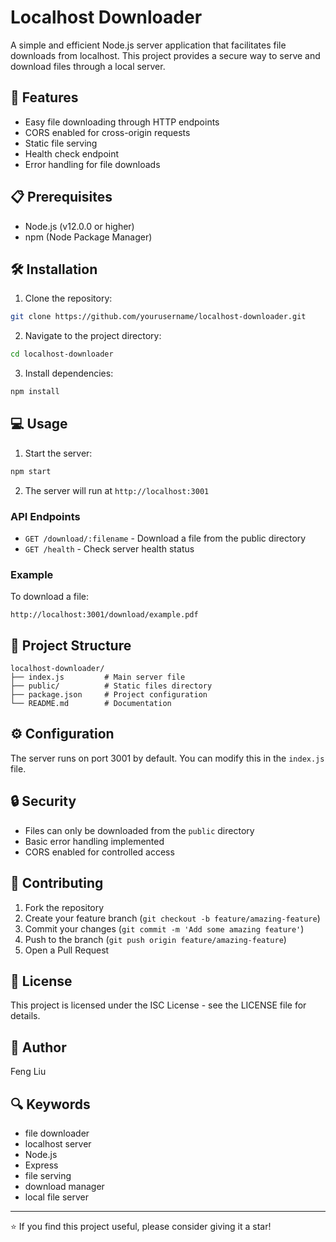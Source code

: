 # Localhost Downloader

A simple and efficient Node.js server application that facilitates file downloads from localhost. This project provides a secure way to serve and download files through a local server.

## 🚀 Features

- Easy file downloading through HTTP endpoints
- CORS enabled for cross-origin requests
- Static file serving
- Health check endpoint
- Error handling for file downloads

## 📋 Prerequisites

- Node.js (v12.0.0 or higher)
- npm (Node Package Manager)

## 🛠️ Installation

1. Clone the repository:

```bash
git clone https://github.com/yourusername/localhost-downloader.git
```

2. Navigate to the project directory:

```bash
cd localhost-downloader
```

3. Install dependencies:

```bash
npm install
```

## 💻 Usage

1. Start the server:

```bash
npm start
```

2. The server will run at `http://localhost:3001`

### API Endpoints

- `GET /download/:filename` - Download a file from the public directory
- `GET /health` - Check server health status

### Example

To download a file:

```
http://localhost:3001/download/example.pdf
```

## 📁 Project Structure

```
localhost-downloader/
├── index.js         # Main server file
├── public/          # Static files directory
├── package.json     # Project configuration
└── README.md        # Documentation
```

## ⚙️ Configuration

The server runs on port 3001 by default. You can modify this in the `index.js` file.

## 🔒 Security

- Files can only be downloaded from the `public` directory
- Basic error handling implemented
- CORS enabled for controlled access

## 🤝 Contributing

1. Fork the repository
2. Create your feature branch (`git checkout -b feature/amazing-feature`)
3. Commit your changes (`git commit -m 'Add some amazing feature'`)
4. Push to the branch (`git push origin feature/amazing-feature`)
5. Open a Pull Request

## 📝 License

This project is licensed under the ISC License - see the LICENSE file for details.

## 👤 Author

Feng Liu

## 🔍 Keywords

- file downloader
- localhost server
- Node.js
- Express
- file serving
- download manager
- local file server

---

⭐️ If you find this project useful, please consider giving it a star!
